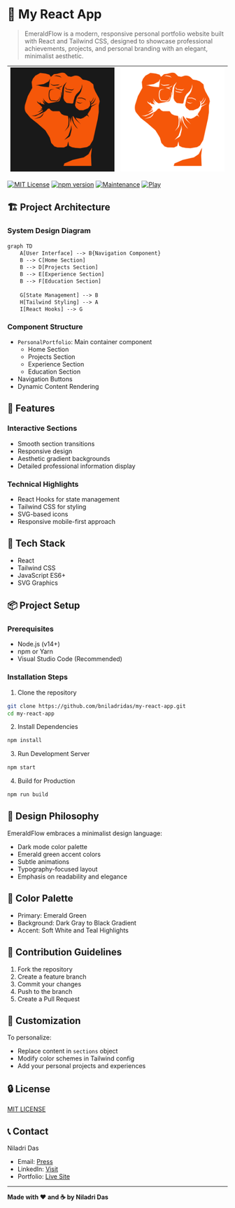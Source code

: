 # 🌿 My React App

> EmeraldFlow is a modern, responsive personal portfolio website built with React and Tailwind CSS, designed to showcase professional achievements, projects, and personal branding with an elegant, minimalist aesthetic.

| ![Logo 1](/public/new-logo.png) | ![Logo 2](/public/new-logo-withoutbackground.png) |
|---------------------------------|---------------------------------------------|

[![MIT License](https://img.shields.io/badge/License-MIT-green.svg)](https://choosealicense.com/licenses/mit/)
[![npm version](https://badge.fury.io/js/melodify.svg)](https://badge.fury.io/js/melodify)
[![Maintenance](https://img.shields.io/badge/Maintained%3F-yes-green.svg)](https://github.com/bniladridas/my-react-app/graphs/commit-activity)
[![Play](https://img.shields.io/badge/Play-Visit%20Project-blue.svg)](https://my-react-developer-app.vercel.app/)

## 🏗️ Project Architecture

### System Design Diagram
```mermaid
graph TD
    A[User Interface] --> B{Navigation Component}
    B --> C[Home Section]
    B --> D[Projects Section]
    B --> E[Experience Section]
    B --> F[Education Section]

    G[State Management] --> B
    H[Tailwind Styling] --> A
    I[React Hooks] --> G
```

### Component Structure
- `PersonalPortfolio`: Main container component
  - Home Section
  - Projects Section
  - Experience Section
  - Education Section
- Navigation Buttons
- Dynamic Content Rendering

## 🚀 Features

### Interactive Sections
- Smooth section transitions
- Responsive design
- Aesthetic gradient backgrounds
- Detailed professional information display

### Technical Highlights
- React Hooks for state management
- Tailwind CSS for styling
- SVG-based icons
- Responsive mobile-first approach

## 🔧 Tech Stack
- React
- Tailwind CSS
- JavaScript ES6+
- SVG Graphics

## 📦 Project Setup

### Prerequisites
- Node.js (v14+)
- npm or Yarn
- Visual Studio Code (Recommended)

### Installation Steps
1. Clone the repository
```bash
git clone https://github.com/bniladridas/my-react-app.git
cd my-react-app
```

2. Install Dependencies
```bash
npm install
```

3. Run Development Server
```bash
npm start
```

4. Build for Production
```bash
npm run build
```

## 🎨 Design Philosophy
EmeraldFlow embraces a minimalist design language:
- Dark mode color palette
- Emerald green accent colors
- Subtle animations
- Typography-focused layout
- Emphasis on readability and elegance

## 🌈 Color Palette
- Primary: Emerald Green
- Background: Dark Gray to Black Gradient
- Accent: Soft White and Teal Highlights

## 🤝 Contribution Guidelines
1. Fork the repository
2. Create a feature branch
3. Commit your changes
4. Push to the branch
5. Create a Pull Request

## 📝 Customization
To personalize:
- Replace content in `sections` object
- Modify color schemes in Tailwind config
- Add your personal projects and experiences

## 🔒 License
[MIT LICENSE](LICENSE)

## 📞 Contact
Niladri Das
- Email: [Press](mailto:ndas1262000@gmail.com)
- LinkedIn: [Visit](https://linkedin.com/in/bniladridas)
- Portfolio: [Live Site](https://my-react-developer-app.vercel.app/)

---

**Made with ❤️ and ☕ by Niladri Das**